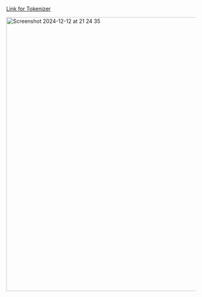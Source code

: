 
[Link for Tokenizer]([https://www.linkedin.com/in/jamshid-ds](https://huggingface.co/jamshidahmadov/uz_tokenizer))


<img width="726" alt="Screenshot 2024-12-12 at 21 24 35" src="https://github.com/user-attachments/assets/e2eeb193-2f3e-48b1-b1a6-f5bbc81be0a6" />
